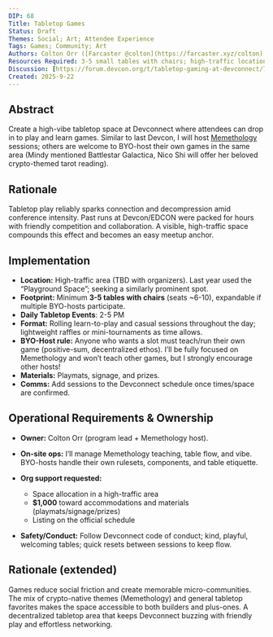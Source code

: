```yaml
---
DIP: 68
Title: Tabletop Games
Status: Draft
Themes: Social; Art; Attendee Experience
Tags: Games; Community; Art
Authors: Colton Orr ([Farcaster @colton](https://farcaster.xyz/colton) · [X @colton\_art](https://x.com/colton_art))
Resources Required: 3-5 small tables with chairs; high-traffic location; $1,000 for accommodations & materials (playmats, signage)
Discussion: [https://forum.devcon.org/t/tabletop-gaming-at-devconnect/7745](https://forum.devcon.org/t/tabletop-gaming-at-devconnect/7745)
Created: 2025-9-22
---
```


## Abstract

Create a high-vibe tabletop space at Devconnect where attendees can drop in to play and learn games. Similar to last Devcon, I will host [Memethology](https://memethology.com) sessions; others are welcome to BYO-host their own games in the same area (Mindy mentioned Battlestar Galactica, Nico Shi will offer her beloved crypto-themed tarot reading).

## Rationale

Tabletop play reliably sparks connection and decompression amid conference intensity. Past runs at Devcon/EDCON were packed for hours with friendly competition and collaboration. A visible, high-traffic space compounds this effect and becomes an easy meetup anchor.

## Implementation

* **Location:** High-traffic area (TBD with organizers). Last year used the “Playground Space”; seeking a similarly prominent spot.
* **Footprint:** Minimum **3-5 tables with chairs** (seats ~6-10), expandable if multiple BYO-hosts participate.
* **Daily Tabletop Events**: 2-5 PM
* **Format:** Rolling learn-to-play and casual sessions throughout the day; lightweight raffles or mini-tournaments as time allows.
* **BYO-Host rule:** Anyone who wants a slot must teach/run their own game (positive-sum, decentralized ethos). I’ll be fully focused on Memethology and won’t teach other games, but I strongly encourage other hosts!
* **Materials:** Playmats, signage, and prizes.
* **Comms:** Add sessions to the Devconnect schedule once times/space are confirmed.

## Operational Requirements & Ownership

* **Owner:** Colton Orr (program lead + Memethology host).
* **On-site ops:** I’ll manage Memethology teaching, table flow, and vibe. BYO-hosts handle their own rulesets, components, and table etiquette.
* **Org support requested:**

  * Space allocation in a high-traffic area
  * **$1,000** toward accommodations and materials (playmats/signage/prizes)
  * Listing on the official schedule
* **Safety/Conduct:** Follow Devconnect code of conduct; kind, playful, welcoming tables; quick resets between sessions to keep flow.

## Rationale (extended)

Games reduce social friction and create memorable micro-communities. The mix of crypto-native themes (Memethology) and general tabletop favorites makes the space accessible to both builders and plus-ones. A decentralized tabletop area that keeps Devconnect buzzing with friendly play and effortless networking.
